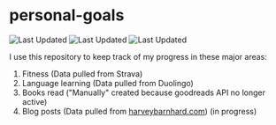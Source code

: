 # personal-goals
![Last Updated](https://img.shields.io/date/1616118946?color=FC4C02&label=Fitness%20Updated&logo=strava)
![Last Updated](https://img.shields.io/date/1616118946?color=7ac70c&label=Language%20Updated&logo=duolingo)
![Last Updated](https://img.shields.io/date/1616118946?color=e9e5cd&label=Books%20Updated&logo=goodreads)

I use this repository to keep track of my progress in these major areas:

1. Fitness (Data pulled from Strava)
2. Language learning (Data pulled from Duolingo)
3. Books read ("Manually" created because goodreads API no longer active)
4. Blog posts (Data pulled from [harveybarnhard.com](https://harveybarnhard.com)) (in progress)
